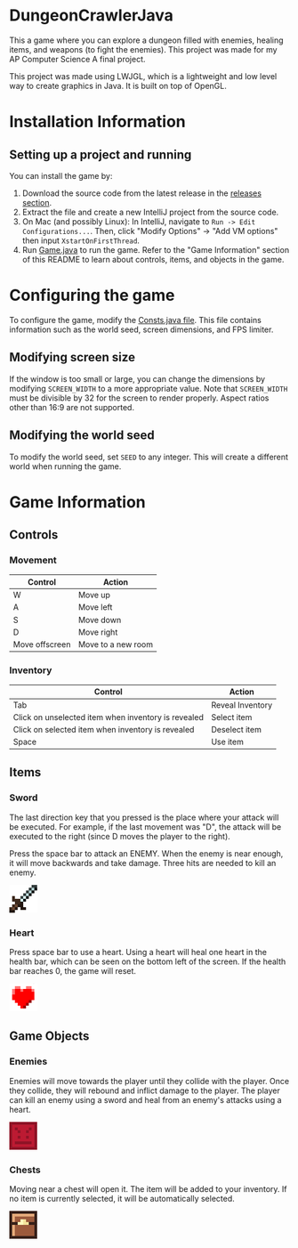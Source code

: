 # DungeonCrawlerJava

This a game where you can explore a dungeon filled with enemies, healing items, and weapons (to fight the enemies). This project was made for my AP Computer Science A final project.

This project was made using LWJGL, which is a lightweight and low level way to create graphics in Java. It is built on top of OpenGL.

# Installation Information

## Setting up a project and running
You can install the game by:
1. Download the source code from the latest release in the [releases section](https://github.com/AlexanderJCS/DungeonCrawlerJava/releases).
2. Extract the file and create a new IntelliJ project from the source code.
3. On Mac (and possibly Linux): In IntelliJ, navigate to `Run -> Edit Configurations...`. Then, click "Modify Options" -> "Add VM options" then input `XstartOnFirstThread`.
4. Run [Game.java](src/main/java/game/Game.java) to run the game. Refer to the "Game Information" section of this README to learn about controls, items, and objects in the game.

# Configuring the game
To configure the game, modify the [Consts.java file](src/main/java/helper/Consts.java). This file contains information such as the world seed, screen dimensions, and FPS limiter.

## Modifying screen size
If the window is too small or large, you can change the dimensions by modifying `SCREEN_WIDTH` to a more appropriate value. Note that `SCREEN_WIDTH` must be divisible by 32 for the screen to render properly. Aspect ratios other than 16:9 are not supported.

## Modifying the world seed
To modify the world seed, set `SEED` to any integer. This will create a different world when running the game.

# Game Information
## Controls
### Movement
| Control        | Action             |
|----------------|--------------------|
| W              | Move up            |
| A              | Move left          |
| S              | Move down          |
| D              | Move right         |
| Move offscreen | Move to a new room |

### Inventory

| Control                                             | Action           |
|-----------------------------------------------------|------------------|
| Tab                                                 | Reveal Inventory |
| Click on unselected item when inventory is revealed | Select item      |
| Click on selected item when inventory is revealed   | Deselect item    |
| Space                                               | Use item         |

## Items
### Sword

The last direction key that you pressed is the place where your attack will be executed. For example, if the last movement was "D", the attack will be executed to the right (since D moves the player to the right).

Press the space bar to attack an ENEMY. When the enemy is near enough, it will move backwards and take damage. Three hits are needed to kill an enemy.

![](src/main/resources/textures/items/sword.png)

### Heart

Press space bar to use a heart. Using a heart will heal one heart in the health bar, which can be seen on the bottom left of the screen. If the health bar reaches 0, the game will reset.

![](src/main/resources/textures/items/heart.png)

## Game Objects
### Enemies
Enemies will move towards the player until they collide with the player. Once they collide, they will rebound and inflict damage to the player. The player can kill an enemy using a sword and heal from an enemy's attacks using a heart.

![](src/main/resources/textures/gameObjects/enemy.png)

### Chests

Moving near a chest will open it. The item will be added to your inventory. If no item is currently selected, it will be automatically selected.

![](src/main/resources/textures/gameObjects/chestClosed.png)
